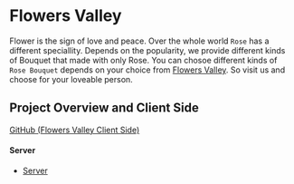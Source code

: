 # Flowers Valley

Flower is the sign of love and peace. Over the whole world `Rose` has a different speciallity. Depends on the popularity, we provide different kinds of Bouquet that made with only Rose. You can chosoe different kinds of `Rose Bouquet` depends on your choice from [Flowers Valley](https://flowers-valley-shop.web.app/). So visit us and choose for your loveable person.

## Project Overview and Client Side

[GitHub (Flowers Valley Client Side)](https://github.com/programming-hero-web-course-4/niche-website-client-side-imprantu)

#### Server

- [Server](https://quiet-peak-91569.herokuapp.com/)
